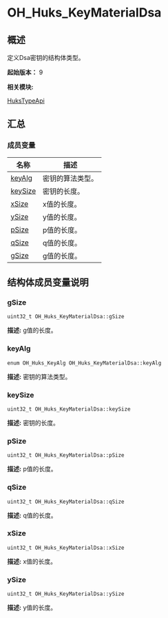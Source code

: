 # OH_Huks_KeyMaterialDsa


## 概述

定义Dsa密钥的结构体类型。

 **起始版本：**
9

**相关模块:**

[HuksTypeApi](_huks_type_api.md)


## 汇总


### 成员变量

  | 名称 | 描述 | 
| -------- | -------- |
| [keyAlg](#keyalg) | 密钥的算法类型。  | 
| [keySize](#keysize) | 密钥的长度。  | 
| [xSize](#xsize) | x值的长度。  | 
| [ySize](#ysize) | y值的长度。  | 
| [pSize](#psize) | p值的长度。  | 
| [qSize](#qsize) | q值的长度。  | 
| [gSize](#gsize) | g值的长度。  | 


## 结构体成员变量说明


### gSize

  
```
uint32_t OH_Huks_KeyMaterialDsa::gSize
```
**描述:**
g值的长度。


### keyAlg

  
```
enum OH_Huks_KeyAlg OH_Huks_KeyMaterialDsa::keyAlg
```
**描述:**
密钥的算法类型。


### keySize

  
```
uint32_t OH_Huks_KeyMaterialDsa::keySize
```
**描述:**
密钥的长度。


### pSize

  
```
uint32_t OH_Huks_KeyMaterialDsa::pSize
```
**描述:**
p值的长度。


### qSize

  
```
uint32_t OH_Huks_KeyMaterialDsa::qSize
```
**描述:**
q值的长度。


### xSize

  
```
uint32_t OH_Huks_KeyMaterialDsa::xSize
```
**描述:**
x值的长度。


### ySize

  
```
uint32_t OH_Huks_KeyMaterialDsa::ySize
```
**描述:**
y值的长度。
